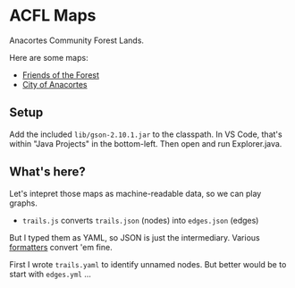 # ACFL Maps

Anacortes Community Forest Lands.

Here are some maps:

- [Friends of the Forest](https://www.friendsoftheacfl.org/maps)
- [City of Anacortes](https://www.anacorteswa.gov/588/Biking-Trail-Maps)

## Setup

Add the included `lib/gson-2.10.1.jar` to the classpath.
In VS Code, that's within "Java Projects" in the bottom-left.
Then open and run Explorer.java.

## What's here?

Let's intepret those maps as machine-readable data, so we can play graphs.

- `trails.js` converts `trails.json` (nodes) into `edges.json` (edges)

But I typed them as YAML, so JSON is just the intermediary. Various [formatters](https://jsonformatter.org/json-to-yaml) convert 'em fine.

First I wrote `trails.yaml` to identify unnamed nodes. But better would be to start with `edges.yml` ...
